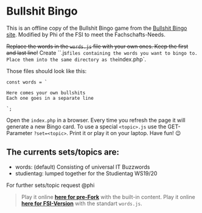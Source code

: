 # Bullshit Bingo

This is an offline copy of the Bullshit Bingo game from the [Bullshit Bingo site](https://www.bullshitbingo.net/). Modified by Phi of the FSI to meet the Fachschafts-Needs.

~~Replace the words in the `words.js` file with your own ones. Keep the first and last line!~~
Create ``<topic>.js` files containing the words you want to bingo to. Place them into the same directory as the `index.php`.

Those files should look like this:
```
const words = `

Here comes your own bullshits
Each one goes in a separate line

`;
```

Open the `index.php` in a browser. Every time you refresh the page it will generate a new Bingo card. To use a special `<topic>.js` use the GET-Parameter `?set=<topic>`.
Print it or play it on your laptop. Have fun! :wink:

## The currents sets/topics are:
* words:	(default) Consisting of universal IT Buzzwords
* studientag:	lumped together for the Studientag WS19/20

For further sets/topic request @phi

> Play it online **[here for pre-Fork](https://cdn.rawgit.com/domahidizoltan/bullshit-bingo/rawgit/index.html)** with the built-in content.
> Play it online **[here for FSI-Version](https://teri.fsi.uni-tuebingen.de/~gilgamensch/bullshit-bingo)** with the standart `words.js`.
